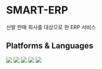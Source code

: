 # SMART-ERP
신발 판매 회사를 대상으로 한 ERP 서비스
<br>
<h2>Platforms & Languages</h2>
<p>
  <img src="https://img.shields.io/badge/JAVA-#FF160B?style=flat"/>
  <img src="https://img.shields.io/badge/SPRING-green?style=flat&logo=Spring&logoColor=FFFFFF"/>
  <img src="https://img.shields.io/badge/SPRING BOOT-green?style=flat&logo=Spring Boot&logoColor=FFFFFF"/>
  <img src="https://img.shields.io/badge/SPRING SECURITY-green?style=flat&logo=Spring Security&logoColor=FFFFFF"/>
  <img src="https://img.shields.io/badge/HTML5-red?style=flat&logo=HTML5&logoColor=FFFFFF"/>
</p>
